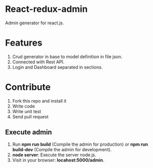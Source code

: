 React-redux-admin
=================

Admin generator for react.js.

Features
========

1. Crud generator in base to model definition in file json.
2. Connected with Rest API.
3. Login and Dashboard separated in sections.

Contribute
==========

1. Fork this repo and install it
2. Write code
3. Write unit test
4. Send pull request

Execute admin
-------------

1. Run **npm run build** (Compile the admin for production) or **npm run build-dev** (Compile the admin for development).
2. **node server**: Execute the server node.js.
3. Visit in your browser: **locahost:5000/admin**.
